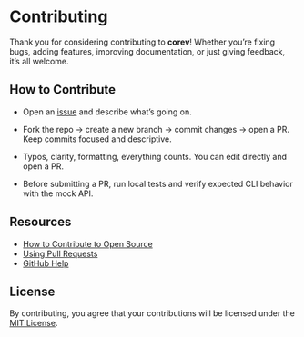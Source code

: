 # Contributing

Thank you for considering contributing to **corev**! Whether you’re fixing bugs, adding features,
improving documentation, or just giving feedback, it’s all welcome.

## How to Contribute

- Open an [issue](https://github.com/doguabaris/corev-cli/issues) and describe what’s going on.

- Fork the repo → create a new branch → commit changes → open a PR.
  Keep commits focused and descriptive.

- Typos, clarity, formatting, everything counts. You can edit directly and open a PR.

- Before submitting a PR, run local tests and verify expected CLI behavior with the mock API.

## Resources

- [How to Contribute to Open Source](https://opensource.guide/how-to-contribute/)
- [Using Pull Requests](https://help.github.com/articles/about-pull-requests/)
- [GitHub Help](https://help.github.com)

## License

By contributing, you agree that your contributions will be licensed under
the [MIT License](LICENSE).
